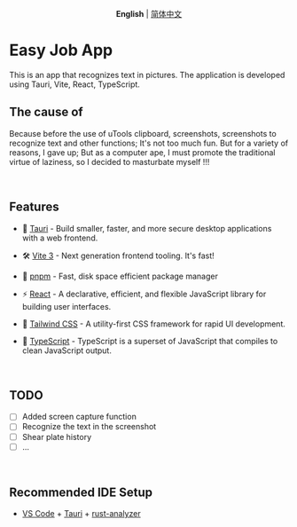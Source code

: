 <p align='center'>
<b>English</b> | <a href="https://github.com/qiuqfang/easy_ocr_app/blob/main/README.zh-CN.md">简体中文</a>
</p>

# Easy Job App

This is an app that recognizes text in pictures. The application is developed using Tauri, Vite, React, TypeScript.

## The cause of

Because before the use of uTools clipboard, screenshots, screenshots to recognize text and other functions; It's not too much fun. But for a variety of reasons, I gave up; But as a computer ape, I must promote the traditional virtue of laziness, so I decided to masturbate myself !!!

<br />

## Features

- 🔌 [Tauri](https://github.com/tauri-apps/tauri) - Build smaller, faster, and more secure desktop applications with a web frontend.

- 🛠 [Vite 3](https://github.com/vitejs/vite) - Next generation frontend tooling. It's fast!

- 📡 [pnpm](https://pnpm.io/) - Fast, disk space efficient package manager

- ⚡️ [React](https://github.com/facebook/react) - A declarative, efficient, and flexible JavaScript library for building user interfaces.

- 🎨 [Tailwind CSS](https://github.com/tailwindlabs/tailwindcss) - A utility-first CSS framework for rapid UI development.

- 🦾 [TypeScript](https://github.com/microsoft/TypeScript) - TypeScript is a superset of JavaScript that compiles to clean JavaScript output.

<br/>

## TODO

- [ ] Added screen capture function
- [ ] Recognize the text in the screenshot
- [ ] Shear plate history
- [ ] ...

<br />

## Recommended IDE Setup

- [VS Code](https://code.visualstudio.com/) + [Tauri](https://marketplace.visualstudio.com/items?itemName=tauri-apps.tauri-vscode) + [rust-analyzer](https://marketplace.visualstudio.com/items?itemName=rust-lang.rust-analyzer)

<br />